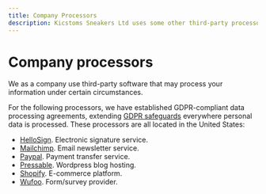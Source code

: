 ```yaml
---
title: Company Processors
description: Kicstoms Sneakers Ltd uses some other third-party processors for company purposes outside of delivering our services.
---
```


# Company processors

We as a company use third-party software that may process your information under certain circumstances.

For the following processors, we have established GDPR-compliant data processing agreements, extending [GDPR safeguards](../regulations/index.md) everywhere personal data is processed. These processors are all located in the United States:

* [HelloSign](https://www.hellosign.com/trust/compliance/gdpr). Electronic signature service.
* [Mailchimp](https://mailchimp.com/gdpr/). Email newsletter service.
* [Paypal](https://www.paypal.com/us/webapps/mpp/gdpr-readiness-requirements). Payment transfer service.
* [Pressable](https://pressable.com/legal/). Wordpress blog hosting.
* [Shopify](https://help.shopify.com/en/manual/your-account/privacy/GDPR). E-commerce platform.
* [Wufoo](https://help.wufoo.com/articles/en_US/kb/wufoo-gdpr). Form/survey provider.

<!-- As a company, we also produce a podcast, host a blog, and run occasional events virtually. If you voluntarily engage with us through those media, your personal information may also be collected by the following processors, also all located in the US:

* [Streamyard](https://streamyard.com/resources/docs/privacy/). Livestreaming platform.
* [Transistor](https://transistor.fm/privacy). Podcast publishing platform.
* [Twitter](https://gdpr.twitter.com/). Social media platform.
* [Zencastr](https://zencastr.com/privacy-policy). Podcast recording software. -->
